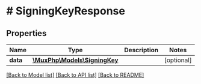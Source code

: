 # # SigningKeyResponse

## Properties

Name | Type | Description | Notes
------------ | ------------- | ------------- | -------------
**data** | [**\MuxPhp\Models\SigningKey**](SigningKey.md) |  | [optional] 

[[Back to Model list]](../../README.md#documentation-for-models) [[Back to API list]](../../README.md#documentation-for-api-endpoints) [[Back to README]](../../README.md)


